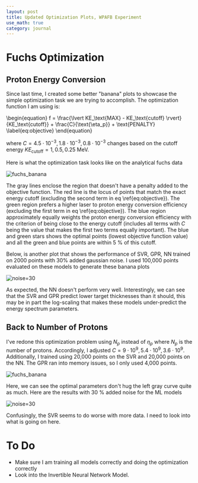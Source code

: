 ```yaml
---
layout: post
title: Updated Optimization Plots, WPAFB Experiment
use_math: true
category: journal
---
```


# Fuchs Optimization

## Proton Energy Conversion
Since last time, I created some better "banana" plots to showcase the simple optimization task we are trying to accomplish. The optimization function I am using is: 

\begin{equation}
f = \frac{\lvert KE_\text{MAX} - KE_\text{cutoff} \rvert}{KE_\text{cutoff}} + \frac{C}{\text{\eta_p}} + \text{PENALTY} \label{eq:objective}
\end{equation}

where $C = {4.5 \cdot 10^{-3}, 1.8 \cdot 10^{-3}, 0.8 \cdot 10^{-3}}$ changes based on the cutoff energy $KE_\text{cutoff} = {1, 0.5, 0.25}$ MeV.

Here is what the optimization task looks like on the analytical fuchs data

![fuchs_banana](https://github.com/ronak-n-desai/ronak-n-desai.github.io/assets/98538788/fc366076-1feb-4491-8093-891daa933081)

The gray lines enclose the region that doesn't have a penalty added to the objective function. The red line is the locus of points that match the exact energy cutoff (excluding the second term in eq \ref{eq:objective}). The green region prefers a higher laser to proton energy conversion efficiency (excluding the first term in eq \ref{eq:objective}). The blue region approximately equally weights the proton energy conversion efficiency with the criterion of being close to the energy cutoff (includes all terms with $C$ being the value that makes the first two terms equally important). The blue and green stars shows the optimal points (lowest objective function value) and all the green and blue points are within 5 $\%$ of this cutoff.

Below, is another plot that shows the performance of SVR, GPR, NN trained on 2000 points with 30$\%$ added gaussian noise. I used 100,000 points evaluated on these models to generate these banana plots

![noise=30](https://github.com/ronak-n-desai/ronak-n-desai.github.io/assets/98538788/b41b4b00-e3c2-4a8c-af32-78a869865dd0)

As expected, the NN doesn't perform very well. Interestingly, we can see that the SVR and GPR predict lower target thicknesses than it should, this may be in part the log-scaling that makes these models under-predict the energy spectrum parameters.

## Back to Number of Protons
I've redone this optimization problem using $N_p$ instead of $\eta_p$ where $N_p$ is the number of protons. Accordingly, I adjusted $C = {9 \cdot 10^{9}, 5.4 \cdot 10^9, 3.6 \cdot 10^9}$. Additionally, I trained using 20,000 points on the SVR and 20,000 points on the NN. The GPR ran into memory issues, so I only used 4,000 points. 

![fuchs_banana](https://github.com/ronak-n-desai/ronak-n-desai.github.io/assets/98538788/a51361d0-069f-4412-902d-8449861065e9)

Here, we can see the optimal parameters don't hug the left gray curve quite as much. Here are the results with 30 $\%$ added noise for the ML models

![noise=30](https://github.com/ronak-n-desai/ronak-n-desai.github.io/assets/98538788/a50fb29f-0a04-4218-b084-7811eb0b7634)

Confusingly, the SVR seems to do worse with more data. I need to look into what is going on here. 

# To Do
- Make sure I am training all models correctly and doing the optimization correctly
- Look into the Invertible Neural Network Model.



